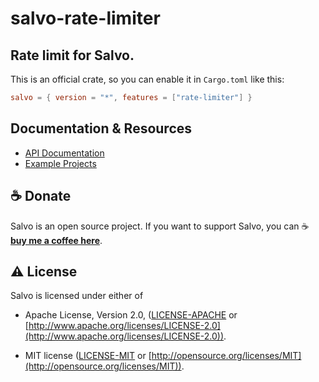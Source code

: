 # salvo-rate-limiter

## Rate limit for Salvo.

This is an official crate, so you can enable it in `Cargo.toml` like this:

```toml
salvo = { version = "*", features = ["rate-limiter"] }
```

## Documentation & Resources

- [API Documentation](https://docs.rs/salvo-rate-limiter)
- [Example Projects](hhttps://github.com/salvo-rs/salvo/tree/main/examples)

## ☕ Donate

Salvo is an open source project. If you want to support Salvo, you can ☕ [**buy me a coffee here**](https://ko-fi.com/chrislearn).

## ⚠️ License

Salvo is licensed under either of

- Apache License, Version 2.0, ([LICENSE-APACHE](LICENSE-APACHE) or [http://www.apache.org/licenses/LICENSE-2.0](http://www.apache.org/licenses/LICENSE-2.0)).

- MIT license ([LICENSE-MIT](LICENSE-MIT) or [http://opensource.org/licenses/MIT](http://opensource.org/licenses/MIT)).
